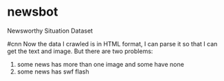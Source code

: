 # newsbot
Newsworthy Situation Dataset

#cnn
Now the data I crawled is in HTML format, I can parse it so that I can get the text and image. But there are two problems:
1. some news has more than one image and some have none
2. some news has swf flash 

